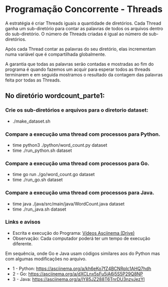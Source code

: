 # Programação Concorrente - Threads

A estratégia é criar Threads iguais a quantidade de diretórios. Cada Thread ganha um sub-diretório para contar as palavras de todos os arquivos dentro do sub-diretório. O número de Threads criadas é igual ao número de sub-diretórios.

Após cada Thread contar as palavras do seu diretório, elas incrementam numa variável que é compartilhada globalmente.

A garantia que todas as palavras serão contadas e mostradas ao fim do programa é quando fazemos um acquir para esperar todos as threads terminarem e em seguida mostramos o resultado da contagem das palavras feita por todas as Threads.

## No diretório wordcount_parte1:

### Crie os sub-diretórios e arquivos para o diretorio dataset:
- ./make_dataset.sh

### Compare a execução uma thread com processos para Python.
- time python3 ./python/word_count.py dataset
- time ./run_python.sh dataset

### Compare a execução uma thread com processos para Go.
- time go run ./go/word_count.go dataset
- time ./run_go.sh dataset

### Compare a execução uma thread com processos para Java.
- time java ./java/src/main/java/WordCount.java dataset
- time ./run_java.sh dataset

### Links e avisos
- Escrita e execução do Programa: [Vídeos Asciinema (Drive)](https://drive.google.com/file/d/1KK8SbFm6-tZSRdY-9Js-OQdFni-ofTCZ/view?usp=sharing)
- Observação: Cada computador poderá ter um tempo de execução diferente.

Em sequência, onde Go e Java usam códigos similares aos do Python mas com algumas modificações no arquivo.
- 1 - Python: https://asciinema.org/a/kh6eKo7fZ4BCNRplc1AHQ7hdh
- 2 - Go: https://asciinema.org/a/dXCLnx5sFu5iA6j5S5P29Q8NP
- 3 - Java: https://asciinema.org/a/lY85JZ288T6TnrDU3nzvJezYl

